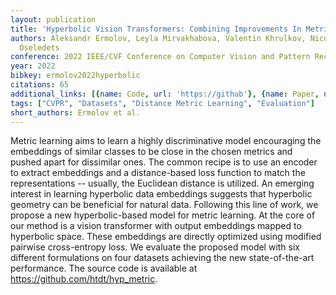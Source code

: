 ```yaml
---
layout: publication
title: 'Hyperbolic Vision Transformers: Combining Improvements In Metric Learning'
authors: Aleksandr Ermolov, Leyla Mirvakhabova, Valentin Khrulkov, Nicu Sebe, Ivan
  Oseledets
conference: 2022 IEEE/CVF Conference on Computer Vision and Pattern Recognition (CVPR)
year: 2022
bibkey: ermolov2022hyperbolic
citations: 65
additional_links: [{name: Code, url: 'https://github'}, {name: Paper, url: 'https://arxiv.org/abs/2203.10833'}]
tags: ["CVPR", "Datasets", "Distance Metric Learning", "Evaluation"]
short_authors: Ermolov et al.
---
```

Metric learning aims to learn a highly discriminative model encouraging the
embeddings of similar classes to be close in the chosen metrics and pushed
apart for dissimilar ones. The common recipe is to use an encoder to extract
embeddings and a distance-based loss function to match the representations --
usually, the Euclidean distance is utilized. An emerging interest in learning
hyperbolic data embeddings suggests that hyperbolic geometry can be beneficial
for natural data. Following this line of work, we propose a new
hyperbolic-based model for metric learning. At the core of our method is a
vision transformer with output embeddings mapped to hyperbolic space. These
embeddings are directly optimized using modified pairwise cross-entropy loss.
We evaluate the proposed model with six different formulations on four datasets
achieving the new state-of-the-art performance. The source code is available at
https://github.com/htdt/hyp_metric.